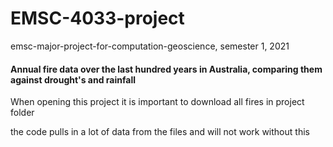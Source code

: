 
# EMSC-4033-project
emsc-major-project-for-computation-geoscience, semester 1, 2021
#### Annual fire data over the last hundred years in Australia, comparing them against drought's and rainfall

When opening this project it is important to download all fires in project folder

the code pulls in a lot of data from the files and will not work without this
  
